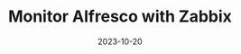 ---
title: "Monitor Alfresco with Zabbix"
date: 2023-10-20
tags: [""]
dbiblogtitle: monitor-alfresco-with-zabbix
---